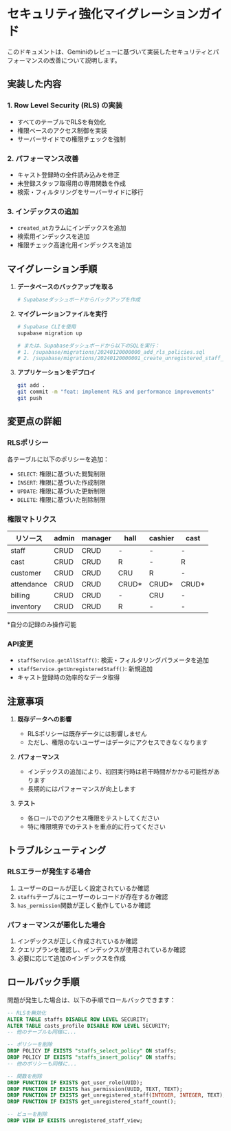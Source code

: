 # セキュリティ強化マイグレーションガイド

このドキュメントは、Geminiのレビューに基づいて実装したセキュリティとパフォーマンスの改善について説明します。

## 実装した内容

### 1. Row Level Security (RLS) の実装
- すべてのテーブルでRLSを有効化
- 権限ベースのアクセス制御を実装
- サーバーサイドでの権限チェックを強制

### 2. パフォーマンス改善
- キャスト登録時の全件読み込みを修正
- 未登録スタッフ取得用の専用関数を作成
- 検索・フィルタリングをサーバーサイドに移行

### 3. インデックスの追加
- `created_at`カラムにインデックスを追加
- 検索用インデックスを追加
- 権限チェック高速化用インデックスを追加

## マイグレーション手順

1. **データベースのバックアップを取る**
   ```bash
   # Supabaseダッシュボードからバックアップを作成
   ```

2. **マイグレーションファイルを実行**
   ```bash
   # Supabase CLIを使用
   supabase migration up

   # または、Supabaseダッシュボードから以下のSQLを実行：
   # 1. /supabase/migrations/20240120000000_add_rls_policies.sql
   # 2. /supabase/migrations/20240120000001_create_unregistered_staff_function.sql
   ```

3. **アプリケーションをデプロイ**
   ```bash
   git add .
   git commit -m "feat: implement RLS and performance improvements"
   git push
   ```

## 変更点の詳細

### RLSポリシー
各テーブルに以下のポリシーを追加：
- `SELECT`: 権限に基づいた閲覧制限
- `INSERT`: 権限に基づいた作成制限
- `UPDATE`: 権限に基づいた更新制限
- `DELETE`: 権限に基づいた削除制限

### 権限マトリクス
| リソース | admin | manager | hall | cashier | cast |
|---------|-------|---------|------|---------|------|
| staff   | CRUD  | CRUD    | -    | -       | -    |
| cast    | CRUD  | CRUD    | R    | -       | R    |
| customer| CRUD  | CRUD    | CRU  | R       | -    |
| attendance| CRUD | CRUD   | CRUD*| CRUD*   | CRUD*|
| billing | CRUD  | CRUD    | -    | CRU     | -    |
| inventory| CRUD | CRUD    | R    | -       | -    |

*自分の記録のみ操作可能

### API変更
- `staffService.getAllStaff()`: 検索・フィルタリングパラメータを追加
- `staffService.getUnregisteredStaff()`: 新規追加
- キャスト登録時の効率的なデータ取得

## 注意事項

1. **既存データへの影響**
   - RLSポリシーは既存データには影響しません
   - ただし、権限のないユーザーはデータにアクセスできなくなります

2. **パフォーマンス**
   - インデックスの追加により、初回実行時は若干時間がかかる可能性があります
   - 長期的にはパフォーマンスが向上します

3. **テスト**
   - 各ロールでのアクセス権限をテストしてください
   - 特に権限境界でのテストを重点的に行ってください

## トラブルシューティング

### RLSエラーが発生する場合
1. ユーザーのロールが正しく設定されているか確認
2. `staffs`テーブルにユーザーのレコードが存在するか確認
3. `has_permission`関数が正しく動作しているか確認

### パフォーマンスが悪化した場合
1. インデックスが正しく作成されているか確認
2. クエリプランを確認し、インデックスが使用されているか確認
3. 必要に応じて追加のインデックスを作成

## ロールバック手順

問題が発生した場合は、以下の手順でロールバックできます：

```sql
-- RLSを無効化
ALTER TABLE staffs DISABLE ROW LEVEL SECURITY;
ALTER TABLE casts_profile DISABLE ROW LEVEL SECURITY;
-- 他のテーブルも同様に...

-- ポリシーを削除
DROP POLICY IF EXISTS "staffs_select_policy" ON staffs;
DROP POLICY IF EXISTS "staffs_insert_policy" ON staffs;
-- 他のポリシーも同様に...

-- 関数を削除
DROP FUNCTION IF EXISTS get_user_role(UUID);
DROP FUNCTION IF EXISTS has_permission(UUID, TEXT, TEXT);
DROP FUNCTION IF EXISTS get_unregistered_staff(INTEGER, INTEGER, TEXT);
DROP FUNCTION IF EXISTS get_unregistered_staff_count();

-- ビューを削除
DROP VIEW IF EXISTS unregistered_staff_view;
```